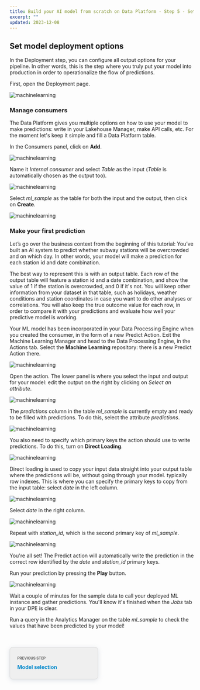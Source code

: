 ```yaml
---
title: Build your AI model from scratch on Data Platform - Step 5 - Setup deployment options
excerpt: ""
updated: 2023-12-08
---
```


<style>
.prevnext {
    display:flex !important;
    list-style:none !important;
    margin:25px 0 50px !important;
    padding:0 !important;
}
.prevnext > li {
    background:#efefef !important;
    border:1px solid #d8d8d8 !important;
    border-radius:8px !important;
    box-shadow: 0 3px 13px 0 rgba(151, 167, 183, 0.3) !important;
    flex:1 !important;
    padding:5px 20px !important;
    position:relative !important;
}
.prevnext > li:empty {
    visibility:hidden !important;
}
.prevnext > li > h4 {
    color:#08c !important;
}
.prevnext > li > a {
    bottom:0 !important;
    left:0 !important;
    position:absolute !important;
    right:0 !important;
    top:0 !important;
}
.prevnext > li:first-child {
    margin:25px 10px 0 0 !important;
}
.prevnext > li:first-child > h4:before,
.prevnext > li:last-child > h4:before {
    color:rgba(0,0,0,.6) !important;
    content:"Previous step" !important;
    display:block !important;
    font-size:70% !important;
    margin-bottom:10px !important;
    text-transform:uppercase !important;
}
.prevnext > li:last-child {
    margin:25px 0 0 10px !important;
    text-align:right !important;
}
.prevnext > li:last-child > h4:before {
    content:"Next step" !important;
}
</style>

## Set model deployment options

In the Deployment step, you can configure all output options for your pipeline. In other words, this is the step where you truly put your model into production in order to operationalize the flow of predictions.

First, open the Deployment page.

![machinelearning](images/deployment-open.png)

### Manage consumers

The Data Platform gives you multiple options on how to use your model to make predictions: write in your Lakehouse Manager, make API calls, etc. For the moment let's keep it simple and fill a Data Platform table.

In the Consumers panel, click on **Add**.

![machinelearning](images/deployment-add-consumer.png)

Name it *Internal consumer* and select *Table* as the input (*Table* is automatically chosen as the output too).

![machinelearning](images/deployment-add-consumer2.png)

Select *ml_sample* as the table for both the input and the output, then click on **Create**.

![machinelearning](images/deployment-add-consumer3.png)

### Make your first prediction

Let’s go over the business context from the beginning of this tutorial: You’ve built an AI system to predict whether subway stations will be overcrowded and on which day. In other words, your model will make a prediction for each station id and date combination.

The best way to represent this is with an output table. Each row of the output table will feature a station id and a date combination, and show the value of 1 if the station is overcrowded, and 0 if it's not. You will keep other information from your dataset in that table, such as holidays, weather conditions and station coordinates in case you want to do other analyses or correlations. You will also keep the true outcome value for each row, in order to compare it with your predictions and evaluate how well your predictive model is working.

Your ML model has been incorporated in your Data Processing Engine when you created the consumer, in the form of a new Predict Action. Exit the Machine Learning Manager and head to the Data Processing Engine, in the Actions tab. Select the **Machine Learning** repository: there is a new Predict Action there.

![machinelearning](images/deployment-predict.png)

Open the action. The lower panel is where you select the input and output for your model: edit the output on the right by clicking on *Select an attribute*.

![machinelearning](images/deployment-predict2.png)

The *predictions* column in the table *ml_sample* is currently empty and ready to be filled with predictions. To do this, select the attribute *predictions*.

![machinelearning](images/deployment-predict3.png)

You also need to specify which primary keys the action should use to write predictions. To do this, turn on **Direct Loading**.

![machinelearning](images/deployment-predict4.png)

Direct loading is used to copy your input data straight into your output table where the predictions will be, without going through your model. typically row indexes. This is where you can specify the primary keys to copy from the input table: select *date* in the left column.

![machinelearning](images/deployment-predict5.png)

Select *date* in the right column.

![machinelearning](images/deployment-predict6.png)

Repeat with *station_id*, which is the second primary key of *ml_sample*.

![machinelearning](images/deployment-predict7.png)

You're all set! The Predict action will automatically write the prediction in the correct row identified by the *date* and *station_id* primary keys.

Run your prediction by pressing the **Play** button.

![machinelearning](images/deployment-run.png)

Wait a couple of minutes for the sample data to call your deployed ML instance and gather predictions. You'll know it's finished when the *Jobs* tab in your DPE is clear.

Run a query in the Analytics Manager on the table *ml_sample* to check the values that have been predicted by your model!

<ul class="prevnext">
    <li>
        <h4>Model selection</h4>
        <a href="/pages/public_cloud/data_platform/tuto_02_build_an_ai_model_from_scratch_step4"></a>
    </li>
    <li></li>
</ul>